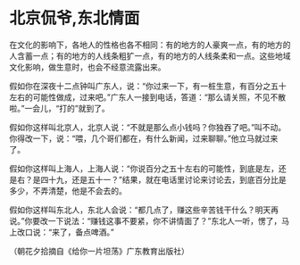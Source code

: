 # 北京侃爷,东北情面

在文化的影响下，各地人的性格也各不相同：有的地方的人豪爽一点，有的地方的人含蓄一点；有的地方的人线条粗犷一点，有的地方的人线条柔和一点。这些地域文化影响，做生意时，也会不经意流露出来。 

假如你在深夜十二点钟叫广东人，说：“你过来一下，有一桩生意，有百分之五十左右的可能性做成，过来吧。”广东人一接到电话，答道：“那么请关照，不见不散啦。”一会儿，“打的”就到了。 

假如你这样叫北京人，北京人说：“不就是那么点小钱吗？你独吞了吧。”叫不动。你得改一下，说：“喂，几个哥们都在，有什么新闻，过来聊聊。”他立马就过来了。 

假如你这样叫上海人，上海人说：“你说百分之五十左右的可能性，到底是左，还是右？是四十九，还是五十一？”结果，就在电话里讨论来讨论去，到底百分比是多少，不弄清楚，他是不会去的。 

假如你这样叫东北人，东北人会说：“都几点了，赚这些辛苦钱干什么？明天再说。”你要改一下说法：“赚钱这事不要紧，你不讲情面了？”东北人一听，愣了，马上改口说：“来了，备点啤酒。” 

（朝花夕拾摘自《给你一片坦荡》广东教育出版社）